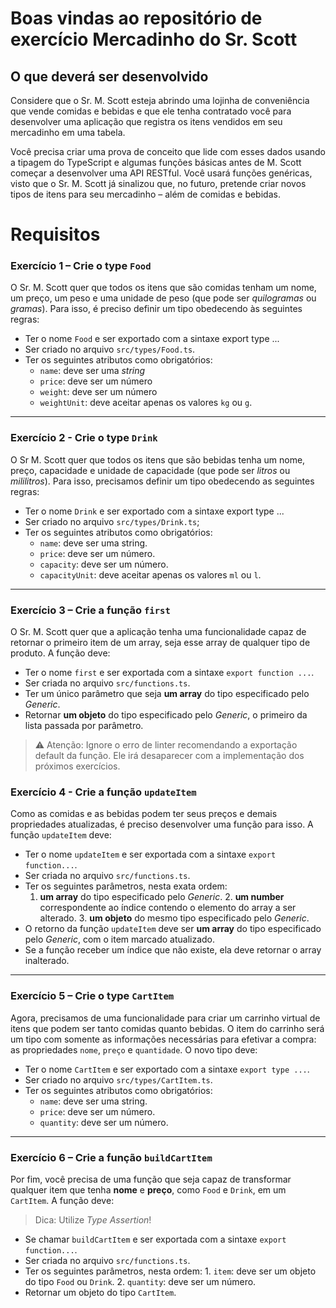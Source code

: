 # Boas vindas ao repositório de exercício Mercadinho do Sr. Scott

## O que deverá ser desenvolvido

Considere que o Sr. M. Scott esteja abrindo uma lojinha de conveniência que vende comidas e bebidas e que ele tenha contratado você para desenvolver uma aplicação que registra os itens vendidos em seu mercadinho em uma tabela.

Você precisa criar uma prova de conceito que lide com esses dados usando a tipagem do TypeScript e algumas funções básicas antes de M. Scott começar a desenvolver uma API RESTful. Você usará funções genéricas, visto que o Sr. M. Scott já sinalizou que, no futuro, pretende criar novos tipos de itens para seu mercadinho – além de comidas e bebidas.

# Requisitos

### Exercício 1 – Crie o type `Food`

O Sr. M. Scott quer que todos os itens que são comidas tenham um nome, um preço, um peso e uma unidade de peso (que pode ser _quilogramas_ ou _gramas_). Para isso, é preciso definir um tipo obedecendo às seguintes regras:

- Ter o nome `Food` e ser exportado com a sintaxe export type ...
- Ser criado no arquivo `src/types/Food.ts`.
- Ter os seguintes atributos como obrigatórios:
  - `name`: deve ser uma _string_
  - `price`: deve ser um número
  - `weight`: deve ser um número
  - `weightUnit`: deve aceitar apenas os valores `kg` ou `g`.

---

### Exercício 2 - Crie o type `Drink`

O Sr M. Scott quer que todos os itens que são bebidas tenha um nome, preço, capacidade e unidade de capacidade (que pode ser _litros_ ou _mililitros_). Para isso, precisamos definir um tipo obedecendo as seguintes regras:

- Ter o nome `Drink` e ser exportado com a sintaxe export type ...
- Ser criado no arquivo `src/types/Drink.ts`;
- Ter os seguintes atributos como obrigatórios:
  - `name`: deve ser uma string.
  - `price`: deve ser um número.
  - `capacity`: deve ser um número.
  - `capacityUnit`: deve aceitar apenas os valores `ml` ou `l`.

---

### Exercício 3 – Crie a função `first`

O Sr. M. Scott quer que a aplicação tenha uma funcionalidade capaz de retornar o primeiro item de um array, seja esse array de qualquer tipo de produto. A função deve:

- Ter o nome `first` e ser exportada com a sintaxe `export function ...`.
- Ser criada no arquivo `src/functions.ts`.
- Ter um único parâmetro que seja **um array** do tipo especificado pelo _Generic_.
- Retornar **um objeto** do tipo especificado pelo _Generic_, o primeiro da lista passada por parâmetro.

> ⚠️ Atenção: Ignore o erro de linter recomendando a exportação default da função. Ele irá desaparecer com a implementação dos próximos exercícios.

### Exercício 4 - Crie a função `updateItem`

Como as comidas e as bebidas podem ter seus preços e demais propriedades atualizadas, é preciso desenvolver uma função para isso. A função `updateItem` deve:

- Ter o nome `updateItem` e ser exportada com a sintaxe `export function...`.
- Ser criada no arquivo `src/functions.ts`.
- Ter os seguintes parâmetros, nesta exata ordem:
  1. **um array** do tipo especificado pelo _Generic_.
  2️. **um number** correspondente ao índice contendo o elemento do array a ser alterado.
  3️. **um objeto** do mesmo tipo especificado pelo _Generic_.
- O retorno da função `updateItem` deve ser **um array** do tipo especificado pelo _Generic_, com o item marcado atualizado.
- Se a função receber um índice que não existe, ela deve retornar o array inalterado.

---

### Exercício 5 – Crie o type `CartItem`

Agora, precisamos de uma funcionalidade para criar um carrinho virtual de itens que podem ser tanto comidas quanto bebidas. O item do carrinho será um tipo com somente as informações necessárias para efetivar a compra: as propriedades `nome`, `preço` e `quantidade`. O novo tipo deve:

- Ter o nome `CartItem` e ser exportado com a sintaxe `export type ...`.
- Ser criado no arquivo `src/types/CartItem.ts`.
- Ter os seguintes atributos como obrigatórios:
  - `name`: deve ser uma string.
  - `price`: deve ser um número.
  - `quantity`: deve ser um número.

---

### Exercício 6 – Crie a função `buildCartItem`

Por fim, você precisa de uma função que seja capaz de transformar qualquer item que tenha **nome** e **preço**, como `Food` e `Drink`, em um `CartItem`. A função deve:

> Dica: Utilize _Type Assertion_!

- Se chamar `buildCartItem` e ser exportada com a sintaxe `export function...`.
- Ser criada no arquivo `src/functions.ts`.
- Ter os seguintes parâmetros, nesta ordem:
  1️. `item`: deve ser um objeto do tipo `Food` ou `Drink`.
  2️. `quantity`: deve ser um número.
- Retornar um objeto do tipo `CartItem`.
